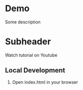 # Demo

Some description

# Subheader

Watch tutorial on Youtube

## Local Development 

1. Open index.html in your browser
